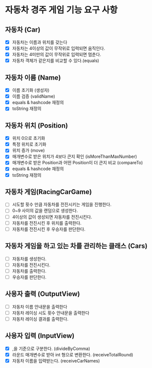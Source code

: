 # 자동차 경주 게임 기능 요구 사항
## 자동차 (Car)
- [x] 자동차는 이름과 위치를 갖는다
- [x] 자동차는 4이상의 값이 무작위로 입력되면 움직인다.
- [x] 자동차는 4미만의 값이 무작위로 입력되면 멈춘다.
- [x] 자동차 객체가 같은지를 비교할 수 있다.(equals)
## 자동차 이름 (Name)
- [x] 이름 초기화 (생성자)
- [x] 이름 검증 (validName)
- [x] equals & hashcode 재정의
- [x] toString 재정의
## 자동차 위치 (Position)
- [x] 위치 0으로 초기화
- [x] 특정 위치로 초기화
- [x] 위치 증가 (move)
- [x] 매개변수로 받은 위치가 4보다 큰지 확인 (isMoreThanMaxNumber)
- [x] 매개변수로 받은 Position과 어떤 Position이 더 큰지 비교 (compareTo)
- [x] equals & hashcode 재정의 
- [x] toString 재정의
## 자동차 게임(RacingCarGame)
- [ ] 시도할 횟수 만큼 자동차를 전진시키는 게임을 진행한다.
- [ ] 0~9 사이의 값을 랜덤으로 생성한다.
- [ ] 4이상의 값이 생성되면 자동차를 전진시킨다.
- [ ] 자동차를 전진시킨 후 위치를 출력한다.
- [ ] 자동차를 전진시킨 후 우승자를 판단한다.
## 자동차 게임을 하고 있는 차를 관리하는 클래스 (Cars)
- [ ] 자동차를 생성한다.
- [ ] 자동차를 전진시킨다.
- [ ] 자동차를 출력한다.
- [ ] 우승자를 판단한다.
## 사용자 출력 (OutputView)
- [ ] 자동차 이름 안내문을 출력한다
- [ ] 자동차 레이싱 시도 횟수 안내문을 출력한다
- [ ] 자동차 레이싱 결과를 출력한다.
## 사용자 입력 (InputView)
- [x] ,을 기준으로 구분한다. (divideByComma)
- [x] 라운드 매개변수로 받아 int 형으로 변환한다. (receiveTotalRound)
- [x] 자동차 이름을 입력받는다. (receiveCarNames)
